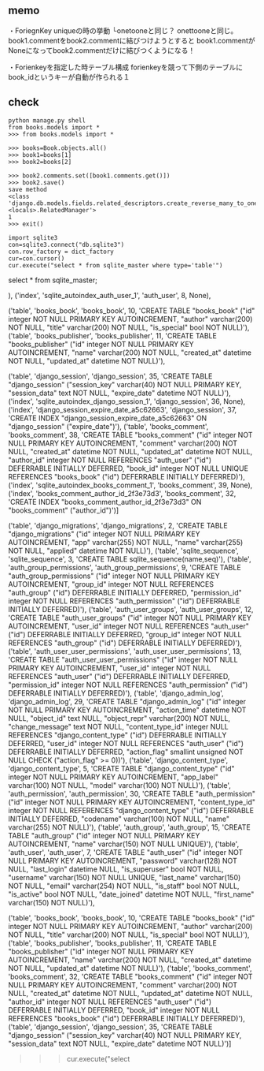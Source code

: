 ## memo
・ForiegnKey uniqueの時の挙動
└onetooneと同じ？
onettooneと同じ。book1.commentをbook2.commentに結びつけようとすると
book1.commentがNoneになってbook2.commentだけに結びつくようになる！




・Forienkeyを指定した時テーブル構成
forienkeyを競って下側のテーブルにbook_idというキーが自動が作られる１

## check
```
python manage.py shell
from books.models import *
>>> from books.models import *

>>> books=Book.objects.all()  
>>> book1=books[1]
>>> book2=books[2]

>>> book2.comments.set([book1.comments.get()])  
>>> book2.save()
save method
<class 'django.db.models.fields.related_descriptors.create_reverse_many_to_one_manager.<locals>.RelatedManager'>    
1
>>> exit()

```
 


```
import sqlite3
con=sqlite3.connect("db.sqlite3")
con.row_factory = dict_factory
cur=con.cursor()
cur.execute("select * from sqlite_master where type='table'")
```

select * from sqlite_master;








), ('index', 'sqlite_autoindex_auth_user_1', 'auth_user', 8, None), 

('table', 'books_book', 'books_book', 10, 'CREATE TABLE "books_book" ("id" integer NOT NULL PRIMARY KEY AUTOINCREMENT, "author" varchar(200) NOT NULL, "title" varchar(200) NOT NULL, "is_special" bool NOT NULL)'), ('table', 'books_publisher', 'books_publisher', 11, 'CREATE TABLE "books_publisher" ("id" integer NOT NULL PRIMARY KEY AUTOINCREMENT, "name" varchar(200) NOT NULL, "created_at" datetime NOT NULL, "updated_at" datetime NOT NULL)'),


 ('table', 'django_session', 'django_session', 35, 'CREATE TABLE "django_session" ("session_key" varchar(40) NOT NULL PRIMARY KEY, "session_data" text NOT NULL, "expire_date" datetime NOT NULL)'), ('index', 'sqlite_autoindex_django_session_1', 'django_session', 36, None), ('index', 'django_session_expire_date_a5c62663', 'django_session', 37, 'CREATE INDEX "django_session_expire_date_a5c62663" ON "django_session" ("expire_date")'), ('table', 'books_comment', 'books_comment', 38, 'CREATE TABLE "books_comment" ("id" integer NOT NULL PRIMARY KEY AUTOINCREMENT, "comment" varchar(200) NOT NULL, "created_at" datetime NOT NULL, "updated_at" datetime NOT NULL, "author_id" integer NOT NULL REFERENCES "auth_user" ("id") DEFERRABLE INITIALLY DEFERRED, "book_id" integer NOT NULL UNIQUE REFERENCES "books_book" ("id") DEFERRABLE INITIALLY DEFERRED)'), ('index', 'sqlite_autoindex_books_comment_1', 'books_comment', 39, None), ('index', 'books_comment_author_id_2f3e73d3', 'books_comment', 32, 'CREATE INDEX "books_comment_author_id_2f3e73d3" ON "books_comment" ("author_id")')]





('table', 'django_migrations', 'django_migrations', 2, 'CREATE TABLE "django_migrations" ("id" integer NOT NULL PRIMARY KEY AUTOINCREMENT, "app" varchar(255) NOT NULL, "name" varchar(255) NOT NULL, "applied" datetime NOT NULL)'), ('table', 'sqlite_sequence', 'sqlite_sequence', 3, 'CREATE TABLE sqlite_sequence(name,seq)'), ('table', 'auth_group_permissions', 'auth_group_permissions', 9, 'CREATE TABLE "auth_group_permissions" ("id" integer NOT NULL PRIMARY KEY 
AUTOINCREMENT, "group_id" integer NOT NULL REFERENCES "auth_group" ("id") DEFERRABLE INITIALLY DEFERRED, "permission_id" integer NOT NULL REFERENCES "auth_permission" ("id") DEFERRABLE INITIALLY DEFERRED)'), ('table', 'auth_user_groups', 'auth_user_groups', 12, 'CREATE TABLE "auth_user_groups" ("id" integer NOT NULL PRIMARY KEY AUTOINCREMENT, "user_id" integer NOT NULL REFERENCES "auth_user" ("id") DEFERRABLE INITIALLY DEFERRED, "group_id" integer NOT NULL REFERENCES "auth_group" ("id") DEFERRABLE INITIALLY DEFERRED)'), ('table', 'auth_user_user_permissions', 'auth_user_user_permissions', 13, 'CREATE TABLE "auth_user_user_permissions" ("id" integer NOT NULL PRIMARY KEY AUTOINCREMENT, "user_id" integer NOT NULL REFERENCES "auth_user" ("id") DEFERRABLE INITIALLY DEFERRED, "permission_id" integer NOT NULL REFERENCES "auth_permission" ("id") DEFERRABLE INITIALLY DEFERRED)'), ('table', 'django_admin_log', 'django_admin_log', 29, 'CREATE TABLE "django_admin_log" ("id" integer NOT NULL PRIMARY KEY AUTOINCREMENT, "action_time" datetime 
NOT NULL, "object_id" text NULL, "object_repr" varchar(200) NOT NULL, "change_message" text NOT NULL, "content_type_id" integer NULL REFERENCES "django_content_type" ("id") DEFERRABLE INITIALLY DEFERRED, "user_id" integer NOT NULL REFERENCES "auth_user" ("id") DEFERRABLE INITIALLY DEFERRED, "action_flag" smallint unsigned NOT NULL CHECK ("action_flag" >= 0))'), ('table', 'django_content_type', 'django_content_type', 5, 'CREATE TABLE "django_content_type" ("id" integer NOT NULL PRIMARY KEY AUTOINCREMENT, "app_label" varchar(100) NOT NULL, "model" varchar(100) NOT NULL)'), ('table', 'auth_permission', 'auth_permission', 30, 'CREATE TABLE "auth_permission" ("id" integer NOT NULL PRIMARY KEY AUTOINCREMENT, "content_type_id" integer NOT NULL REFERENCES "django_content_type" ("id") DEFERRABLE INITIALLY DEFERRED, "codename" varchar(100) NOT NULL, "name" varchar(255) NOT NULL)'), ('table', 'auth_group', 'auth_group', 15, 'CREATE TABLE "auth_group" ("id" integer NOT NULL PRIMARY KEY AUTOINCREMENT, "name" varchar(150) NOT NULL UNIQUE)'), 
('table', 'auth_user', 'auth_user', 7, 'CREATE TABLE "auth_user" ("id" integer NOT NULL PRIMARY KEY AUTOINCREMENT, "password" varchar(128) NOT NULL, "last_login" datetime NULL, "is_superuser" bool NOT NULL, "username" varchar(150) NOT NULL UNIQUE, "last_name" varchar(150) NOT NULL, "email" varchar(254) NOT NULL, "is_staff" bool NOT NULL, "is_active" bool NOT NULL, "date_joined" datetime NOT NULL, "first_name" varchar(150) NOT NULL)'),

 ('table', 'books_book', 'books_book', 10, 'CREATE TABLE "books_book" ("id" integer NOT NULL PRIMARY KEY AUTOINCREMENT, "author" varchar(200) 
NOT NULL, "title" varchar(200) NOT NULL, "is_special" bool NOT NULL)'), ('table', 'books_publisher', 'books_publisher', 11, 'CREATE TABLE "books_publisher" ("id" integer NOT NULL PRIMARY KEY AUTOINCREMENT, "name" varchar(200) NOT NULL, "created_at" datetime NOT NULL, "updated_at" datetime NOT NULL)'),
 ('table', 'books_comment', 'books_comment', 32, 'CREATE TABLE "books_comment" ("id" integer NOT NULL PRIMARY KEY AUTOINCREMENT, "comment" varchar(200) NOT NULL, 
"created_at" datetime NOT NULL, "updated_at" datetime NOT NULL, "author_id" integer NOT NULL REFERENCES "auth_user" 
("id") DEFERRABLE INITIALLY DEFERRED,
 "book_id" integer NOT NULL REFERENCES "books_book" ("id") DEFERRABLE INITIALLY DEFERRED)'), ('table', 'django_session', 'django_session', 35, 'CREATE TABLE "django_session" ("session_key" varchar(40) NOT NULL PRIMARY KEY, "session_data" text NOT NULL, "expire_date" datetime NOT NULL)')]
>>> cur.execute("select